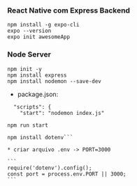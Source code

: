 ### React Native com Express Backend

```
npm install -g expo-cli
expo --version
expo init awesomeApp
```

### Node Server

```
npm init -y
npm install express
npm install nodemon --save-dev
```

- package.json:

```
  "scripts": {
    "start": "nodemon index.js"

npm run start
```

````
npm install dotenv```

* criar arquivo .env -> PORT=3000  

```
require('dotenv').config();
const port = process.env.PORT || 3000;
```
